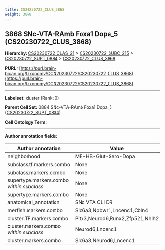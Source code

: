 ```yaml
---
title: CS20230722_CLUS_3868
weight: 3868
---
```

## 3868 SNc-VTA-RAmb Foxa1 Dopa_5 (CS20230722_CLUS_3868)
<b>Hierarchy: </b>
[CS20230722_CLAS_21](../CS20230722_CLAS_21) >
[CS20230722_SUBC_215](../CS20230722_SUBC_215) >
[CS20230722_SUPT_0884](../CS20230722_SUPT_0884) >
[CS20230722_CLUS_3868](../CS20230722_CLUS_3868)

**PURL:** [https://purl.brain-bican.org/taxonomy/CCN20230722/CS20230722_CLUS_3868](https://purl.brain-bican.org/taxonomy/CCN20230722/CS20230722_CLUS_3868)

---


**Labelset:** cluster (Rank: 0)

**Parent Cell Set:** 0884 SNc-VTA-RAmb Foxa1 Dopa_5 ([CS20230722_SUPT_0884](../CS20230722_SUPT_0884))



**Cell Ontology Term:** 

[MARKER GENES.]: #


---

[TRANSFERRED ANNOTATIONS.]: #


[AUTHOR ANNOTATION FIELDS.]: #


**Author annotation fields:**

| Author annotation | Value |
|-------------------|-------|
|neighborhood|MB-HB-Glut-Sero-Dopa|
|subclass.tf.markers.combo|None|
|subclass.markers.combo|None|
|supertype.markers.combo _within subclass_|None|
|supertype.markers.combo|None|
|anatomical_annotation|SNc VTA CLI DR|
|merfish.markers.combo|Slc6a3,Npbwr1,Lncenc1,Cbln4|
|cluster.TF.markers.combo|Pitx3,Neurod6,Runx2,Zfp521,Nhlh2|
|cluster.markers.combo _within subclass_|Neurod6,Lncenc1|
|cluster.markers.combo|Slc6a3,Neurod6,Lncenc1|
